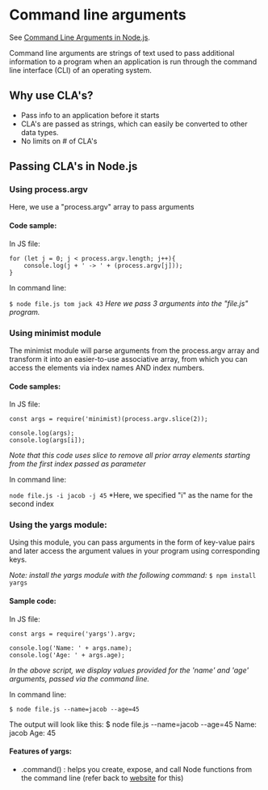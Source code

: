# Command line arguments

See [Command Line Arguments in Node.js](https://stackabuse.com/command-line-arguments-in-node-js/).

Command line arguments are strings of text used to pass additional information to a program when an application is run through the command line interface (CLI) of an operating system.

## Why use CLA's?
- Pass info to an application before it starts
- CLA's are passed as strings, which can easily be converted to other data types.
- No limits on # of CLA's

## Passing CLA's in Node.js

### Using process.argv
Here, we use a "process.argv" array to pass arguments

#### Code sample:
In JS file:
   
    for (let j = 0; j < process.argv.length; j++){
        console.log(j + ' -> ' + (process.argv[j]));
    }
    
In command line:

`$ node file.js tom jack 43`
*Here we pass 3 arguments into the "file.js" program.*

### Using minimist module
The minimist module will parse arguments from the process.argv array and transform it into an easier-to-use associative array, from which you can access the elements via index names AND index numbers.

#### Code samples:
In JS file:

    const args = require('minimist)(process.argv.slice(2));

    console.log(args);
    console.log(args[i]);
*Note that this code uses slice to remove all prior array elements starting from the first index passed as parameter*

In command line:

`node file.js -i jacob -j 45`
*Here, we specified "i" as the name for the second index

### Using the yargs module:
Using this module, you can pass arguments in the form of key-value pairs and later access the argument values in your program using corresponding keys.

*Note: install the yargs module with the following command:*
`$ npm install yargs`

#### Sample code:
In JS file:

    const args = require('yargs').argv;

    console.log('Name: ' + args.name);
    console.log('Age: ' + args.age);
*In the above script, we display values provided for the 'name' and 'age' arguments, passed via the command line.*

In command line:

`$ node file.js --name=jacob --age=45`

The output will look like this:
    $ node file.js --name=jacob --age=45
    Name: jacob
    Age: 45

#### Features of yargs:
- .command() : helps you create, expose, and call Node functions from the command line (refer back to [website](https://stackabuse.com/command-line-arguments-in-node-js/) for this)



